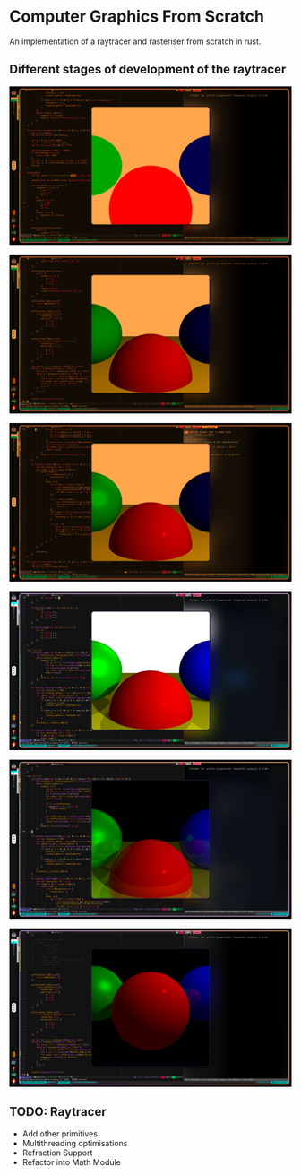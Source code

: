 # Computer Graphics From Scratch

An implementation of a raytracer and rasteriser from scratch in rust.

## Different stages of development of the raytracer

![Basic Raytracing](https://github.com/DeathStroke19891/cgfs/blob/main/stages/raytracer/stage_1/stage_1.png)

![Diffused Reflections](https://github.com/DeathStroke19891/cgfs/blob/main/stages/raytracer/stage_2/diffused_only/stage_2_diffused_only.png)

![Diffused+Specular Reflections](https://github.com/DeathStroke19891/cgfs/blob/main/stages/raytracer/stage_2/diffused_specular/stage_2_diffused_specular.png)

![Shadows](https://github.com/DeathStroke19891/cgfs/blob/main/stages/raytracer/stage_3/shadows_only/shadows_only.png)

![Shadows+Reflections](https://github.com/DeathStroke19891/cgfs/blob/main/stages/raytracer/stage_3/shadows_reflection/shadows_reflection.png)

![Arbitary Camera Positioning and Orientation](https://github.com/DeathStroke19891/cgfs/blob/main/stages/raytracer/stage_4/camera.png)

## TODO: Raytracer

+ Add other primitives
+ Multithreading optimisations
+ Refraction Support
+ Refactor into Math Module
